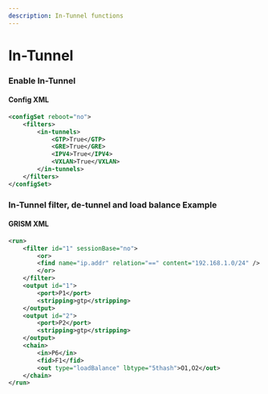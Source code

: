 ```yaml
---
description: In-Tunnel functions
---
```


# In-Tunnel

### Enable In-Tunnel

#### Config XML

```xml
<configSet reboot="no">
    <filters>
        <in-tunnels>
            <GTP>True</GTP>
            <GRE>True</GRE>
            <IPV4>True</IPV4>
            <VXLAN>True</VXLAN>
        </in-tunnels>
    </filters>
</configSet>
```

### In-Tunnel filter, de-tunnel and load balance Example

#### GRISM XML

```xml
<run>
    <filter id="1" sessionBase="no">
        <or>
	    <find name="ip.addr" relation="==" content="192.168.1.0/24" />
        </or>
    </filter>
    <output id="1">
        <port>P1</port>
        <stripping>gtp</stripping>
    </output>
    <output id="2">
        <port>P2</port>
        <stripping>gtp</stripping>
    </output>
    <chain>
        <in>P6</in>
        <fid>F1</fid>
        <out type="loadBalance" lbtype="5thash">O1,O2</out>
    </chain>
</run>
```
